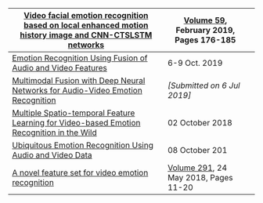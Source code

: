 | [Video facial emotion recognition based on local enhanced motion history image and CNN-CTSLSTM networks](https://proxy.library.spbu.ru:2068/science/article/pii/S104732031830364X) | [Volume 59](https://proxy.library.spbu.ru:2068/science/journal/10473203/59/supp/C), February 2019, Pages 176-185 |      |
| ------------------------------------------------------------ | ------------------------------------------------------------ | ---- |
| [Emotion Recognition Using Fusion of Audio and Video Features](https://proxy.library.spbu.ru:2281/abstract/document/8914655) | 6-9 Oct. 2019                                                |      |
| [Multimodal Fusion with Deep Neural Networks for Audio-Video Emotion Recognition](https://arxiv.org/abs/1907.03196) | *[Submitted on 6 Jul 2019]*                                  |      |
| [Multiple Spatio-temporal Feature Learning for Video-based Emotion Recognition in the Wild](https://proxy.library.spbu.ru:2356/doi/abs/10.1145/3242969.3264992) | 02 October 2018                                              |      |
| [Ubiquitous Emotion Recognition Using Audio and Video Data](https://proxy.library.spbu.ru:2356/doi/abs/10.1145/3267305.3267689) | 08 October 201                                               |      |
| [A novel feature set for video emotion recognition](https://proxy.library.spbu.ru:2068/science/article/pii/S092523121830198X) | [Volume 291](https://proxy.library.spbu.ru:2068/science/journal/09252312/291/supp/C), 24 May 2018, Pages 11-20 |      |


